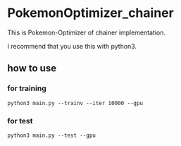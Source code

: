 # PokemonOptimizer_chainer

This is Pokemon-Optimizer of chainer implementation.

I recommend that you use this with python3.


## how to use

### for training
```
python3 main.py --trainv --iter 10000 --gpu
```

### for test
```
python3 main.py --test --gpu
```
